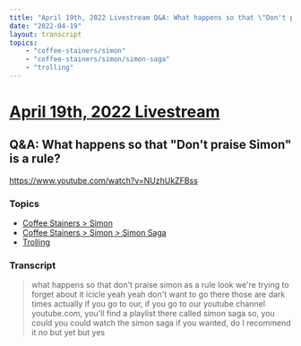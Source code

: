 ```yaml
---
title: "April 19th, 2022 Livestream Q&A: What happens so that \"Don't praise Simon\" is a rule?"
date: "2022-04-19"
layout: transcript
topics:
    - "coffee-stainers/simon"
    - "coffee-stainers/simon/simon-saga"
    - "trolling"
---
```

# [April 19th, 2022 Livestream](../2022-04-19.md)
## Q&A: What happens so that "Don't praise Simon" is a rule?
https://www.youtube.com/watch?v=NUzhUkZFBss

### Topics
* [Coffee Stainers > Simon](../topics/coffee-stainers/simon.md)
* [Coffee Stainers > Simon > Simon Saga](../topics/coffee-stainers/simon/simon-saga.md)
* [Trolling](../topics/trolling.md)

### Transcript

> what happens so that don't praise simon as a rule look we're trying to forget about it icicle yeah yeah don't want to go there those are dark times actually if you go to our, if you go to our youtube channel youtube.com, you'll find a playlist there called simon saga so, you could you could watch the simon saga if you wanted, do I recommend it no but yet but yes
